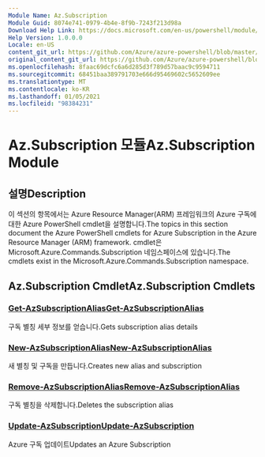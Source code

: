 ```yaml
---
Module Name: Az.Subscription
Module Guid: 8074e741-0979-4b4e-8f9b-7243f213d98a
Download Help Link: https://docs.microsoft.com/en-us/powershell/module/az.subscription
Help Version: 1.0.0.0
Locale: en-US
content_git_url: https://github.com/Azure/azure-powershell/blob/master/src/Subscription/Subscription/help/Az.Subscription.md
original_content_git_url: https://github.com/Azure/azure-powershell/blob/master/src/Subscription/Subscription/help/Az.Subscription.md
ms.openlocfilehash: 8faac69dcfc6a6d285d3f789d57baac9c9594711
ms.sourcegitcommit: 68451baa389791703e666d95469602c5652609ee
ms.translationtype: MT
ms.contentlocale: ko-KR
ms.lasthandoff: 01/05/2021
ms.locfileid: "98384231"
---
```

# <span data-ttu-id="100c9-101">Az.Subscription 모듈</span><span class="sxs-lookup"><span data-stu-id="100c9-101">Az.Subscription Module</span></span>
## <span data-ttu-id="100c9-102">설명</span><span class="sxs-lookup"><span data-stu-id="100c9-102">Description</span></span>
<span data-ttu-id="100c9-103">이 섹션의 항목에서는 Azure Resource Manager(ARM) 프레임워크의 Azure 구독에 대한 Azure PowerShell cmdlet을 설명합니다.</span><span class="sxs-lookup"><span data-stu-id="100c9-103">The topics in this section document the Azure PowerShell cmdlets for Azure Subscription in the Azure Resource Manager (ARM) framework.</span></span> <span data-ttu-id="100c9-104">cmdlet은 Microsoft.Azure.Commands.Subscription 네임스페이스에 있습니다.</span><span class="sxs-lookup"><span data-stu-id="100c9-104">The cmdlets exist in the Microsoft.Azure.Commands.Subscription namespace.</span></span>

## <span data-ttu-id="100c9-105">Az.Subscription Cmdlet</span><span class="sxs-lookup"><span data-stu-id="100c9-105">Az.Subscription Cmdlets</span></span>
### [<span data-ttu-id="100c9-106">Get-AzSubscriptionAlias</span><span class="sxs-lookup"><span data-stu-id="100c9-106">Get-AzSubscriptionAlias</span></span>](Get-AzSubscriptionAlias.md)
<span data-ttu-id="100c9-107">구독 별칭 세부 정보를 얻습니다.</span><span class="sxs-lookup"><span data-stu-id="100c9-107">Gets subscription alias details</span></span>

### [<span data-ttu-id="100c9-108">New-AzSubscriptionAlias</span><span class="sxs-lookup"><span data-stu-id="100c9-108">New-AzSubscriptionAlias</span></span>](New-AzSubscriptionAlias.md)
<span data-ttu-id="100c9-109">새 별칭 및 구독을 만듭니다.</span><span class="sxs-lookup"><span data-stu-id="100c9-109">Creates new alias and subscription</span></span>

### [<span data-ttu-id="100c9-110">Remove-AzSubscriptionAlias</span><span class="sxs-lookup"><span data-stu-id="100c9-110">Remove-AzSubscriptionAlias</span></span>](Remove-AzSubscriptionAlias.md)
<span data-ttu-id="100c9-111">구독 별칭을 삭제합니다.</span><span class="sxs-lookup"><span data-stu-id="100c9-111">Deletes the subscription alias</span></span>

### [<span data-ttu-id="100c9-112">Update-AzSubscription</span><span class="sxs-lookup"><span data-stu-id="100c9-112">Update-AzSubscription</span></span>](Update-AzSubscription.md)
<span data-ttu-id="100c9-113">Azure 구독 업데이트</span><span class="sxs-lookup"><span data-stu-id="100c9-113">Updates an Azure Subscription</span></span>

